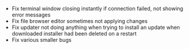 - Fix terminal window closing instantly if connection failed, not showing error messages
- Fix file browser editor sometimes not applying changes
- Fix updater not doing anything when trying to install an update when downloaded installer had been deleted on a restart
- Fix various smaller bugs